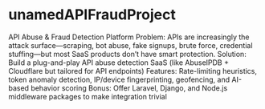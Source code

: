 # unamedAPIFraudProject
API Abuse &amp; Fraud Detection Platform Problem: 
APIs are increasingly the attack surface—scraping, bot abuse, fake signups, brute force, credential stuffing—but most SaaS products don’t have smart protection.  Solution:  Build a plug-and-play API abuse detection SaaS (like AbuseIPDB + Cloudflare but tailored for API endpoints)  Features: Rate-limiting heuristics, token anomaly detection, IP/device fingerprinting, geofencing, and AI-based behavior scoring  Bonus: Offer Laravel, Django, and Node.js middleware packages to make integration trivial
